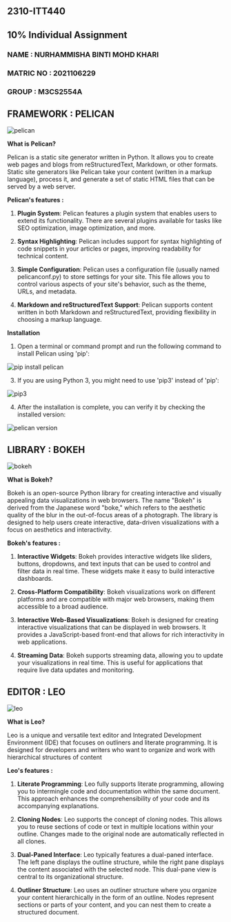 ## 2310-ITT440
## 10% Individual Assignment
### NAME : NURHAMMISHA BINTI MOHD KHARI
### MATRIC NO : 2021106229
### GROUP : M3CS2554A

## FRAMEWORK : PELICAN
![pelican](https://github.com/addff/2310-ITT440/assets/149034575/f82c880b-f979-4dcd-8832-7b24df6b5a51)

**What is Pelican?**

Pelican is a static site generator written in Python. It allows you to create web pages and blogs from reStructuredText, Markdown, or other formats. Static site generators like Pelican take your content (written in a markup language), process it, and generate a set of static HTML files that can be served by a web server.

**Pelican's features :**

1. **Plugin System**: Pelican features a plugin system that enables users to extend its functionality. There are several plugins available for tasks like SEO optimization, image optimization, and more.
   
2. **Syntax Highlighting**: Pelican includes support for syntax highlighting of code snippets in your articles or pages, improving readability for technical content.
   
3. **Simple Configuration**: Pelican uses a configuration file (usually named pelicanconf.py) to store settings for your site. This file allows you to control various aspects of your site's behavior, such as the theme, URLs, and metadata.
   
4. **Markdown and reStructuredText Support**: Pelican supports content written in both Markdown and reStructuredText, providing flexibility in choosing a markup language.

**Installation**
1. Open a terminal or command prompt and run the following command to install Pelican using 'pip':
   
 ![pip install pelican](https://github.com/addff/2310-ITT440/assets/149034575/34520c50-3414-48dc-bdac-b1ceb66b08a3)
 
3. If you are using Python 3, you might need to use 'pip3' instead of 'pip':
   
![pip3](https://github.com/addff/2310-ITT440/assets/149034575/e3957b17-a91f-4d39-b2e2-2c04fc795e88)

4. After the installation is complete, you can verify it by checking the installed version:

![pelican version](https://github.com/addff/2310-ITT440/assets/149034575/a9ab1a60-8250-4996-9935-54b18e92b277)

   
## LIBRARY : BOKEH
![bokeh](https://github.com/addff/2310-ITT440/assets/149034575/f2358a42-da84-4290-b799-91585eb58a57)

**What is Bokeh?**

Bokeh is an open-source Python library for creating interactive and visually appealing data visualizations in web browsers. The name "Bokeh" is derived from the Japanese word "boke," which refers to the aesthetic quality of the blur in the out-of-focus areas of a photograph. The library is designed to help users create interactive, data-driven visualizations with a focus on aesthetics and interactivity.

**Bokeh's features :**

1. **Interactive Widgets**: Bokeh provides interactive widgets like sliders, buttons, dropdowns, and text inputs that can be used to control and filter data in real time. These widgets make it easy to build interactive dashboards.

2. **Cross-Platform Compatibility**: Bokeh visualizations work on different platforms and are compatible with major web browsers, making them accessible to a broad audience.

3. **Interactive Web-Based Visualizations**: Bokeh is designed for creating interactive visualizations that can be displayed in web browsers. It provides a JavaScript-based front-end that allows for rich interactivity in web applications.

4. **Streaming Data**: Bokeh supports streaming data, allowing you to update your visualizations in real time. This is useful for applications that require live data updates and monitoring.

## EDITOR : LEO
![leo](https://github.com/addff/2310-ITT440/assets/149034575/082062e9-881b-498a-8efc-cb6ff6dfcac0)

**What is Leo?**

Leo is a unique and versatile text editor and Integrated Development Environment (IDE) that focuses on outliners and literate programming. It is designed for developers and writers who want to organize and work with hierarchical structures of content

**Leo's features :**

1. **Literate Programming**: Leo fully supports literate programming, allowing you to intermingle code and documentation within the same document. This approach enhances the comprehensibility of your code and its accompanying explanations.

2. **Cloning Nodes**: Leo supports the concept of cloning nodes. This allows you to reuse sections of code or text in multiple locations within your outline. Changes made to the original node are automatically reflected in all clones.

3. **Dual-Paned Interface**: Leo typically features a dual-paned interface. The left pane displays the outline structure, while the right pane displays the content associated with the selected node. This dual-pane view is central to its organizational structure.

4. **Outliner Structure**: Leo uses an outliner structure where you organize your content hierarchically in the form of an outline. Nodes represent sections or parts of your content, and you can nest them to create a structured document.









